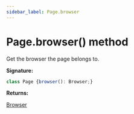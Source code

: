 ```yaml
---
sidebar_label: Page.browser
---
```

# Page.browser() method

Get the browser the page belongs to.

**Signature:**

```typescript
class Page {browser(): Browser;}
```
**Returns:**

[Browser](./puppeteer.browser.md)

